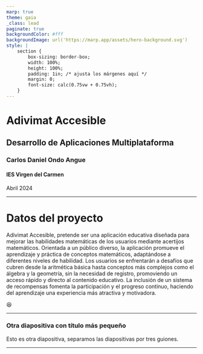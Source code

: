 ```yaml
---
marp: true
theme: gaia
_class: lead
paginate: true
backgroundColor: #fff
backgroundImage: url('https://marp.app/assets/hero-background.svg')
style: | 
    section {
        box-sizing: border-box;
        width: 100%;
        height: 100%;
        padding: 1in; /* ajusta los márgenes aquí */
        margin: 0;
        font-size: calc(0.75vw + 0.75vh);
    }
---
```


# **Adivimat Accesible**

## Desarrollo de Aplicaciones Multiplataforma

### Carlos Daniel Ondo Angue

#### IES Virgen del Carmen

Abril 2024

---

# Datos del proyecto

 Adivimat Accesible, pretende ser  una aplicación educativa diseñada para mejorar las 
habilidades matemáticas de los usuarios mediante acertijos matemáticos. Orientada a 
un público diverso, la aplicación promueve el aprendizaje y práctica de conceptos 
matemáticos, adaptándose a diferentes niveles de habilidad. Los usuarios se enfrentarán 
a desafíos que cubren desde la aritmética básica hasta conceptos más complejos como 
el álgebra y la geometría, sin la necesidad de registro, promoviendo un acceso rápido y 
directo al contenido educativo. La inclusión de un sistema de recompensas fomenta la 
participación y el progreso continuo, haciendo del aprendizaje una experiencia más 
atractiva y motivadora.

:satisfied:

--- 

### Otra diapositiva con título más pequeño

Esto es otra diapositiva, separamos las diapositivas por tres guiones. 

---
